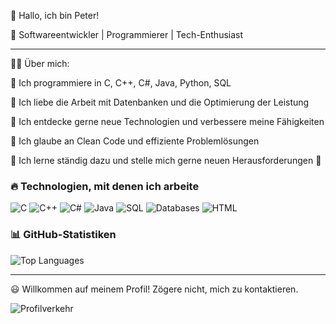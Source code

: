 👋 Hallo, ich bin Peter!

🚀 Softwareentwickler | Programmierer | Tech-Enthusiast

---

👨‍💻 Über mich:

  🔹 Ich programmiere in C, C++, C#, Java, Python, SQL

  🔹 Ich liebe die Arbeit mit Datenbanken und die Optimierung der Leistung

  🔹 Ich entdecke gerne neue Technologien und verbessere meine Fähigkeiten

  🔹 Ich glaube an Clean Code und effiziente Problemlösungen

  🔹 Ich lerne ständig dazu und stelle mich gerne neuen Herausforderungen 🚀

### 🔥 Technologien, mit denen ich arbeite

![C](https://img.shields.io/badge/C-00599C?style=for-the-badge&logo=c&logoColor=white)
![C++](https://img.shields.io/badge/C++-00599C?style=for-the-badge&logo=c%2B%2B&logoColor=white)
![C#](https://img.shields.io/badge/C%23-239120?style=for-the-badge&logo=c-sharp&logoColor=white)
![Java](https://img.shields.io/badge/Java-007396?style=for-the-badge&logo=java&logoColor=white)
![SQL](https://img.shields.io/badge/SQL-CC2927?style=for-the-badge&logo=microsoft-sql-server&logoColor=white)
![Databases](https://img.shields.io/badge/Databases-4479A1?style=for-the-badge&logo=mysql&logoColor=white)
![HTML](https://img.shields.io/badge/HTML5-E34F26?style=for-the-badge&logo=html5&logoColor=white)

### 📊 GitHub-Statistiken

![Top Languages](https://github-readme-stats-git-masterrstaa-rickstaa.vercel.app/api/top-langs/?username=horskypeter&layout=compact&theme=radical)



---

😃 Willkommen auf meinem Profil! Zögere nicht, mich zu kontaktieren.

![Profilverkehr](https://komarev.com/ghpvc/?username=horskypeter&color=black)
